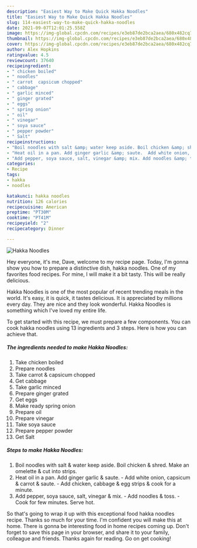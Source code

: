```yaml
---
description: "Easiest Way to Make Quick Hakka Noodles"
title: "Easiest Way to Make Quick Hakka Noodles"
slug: 114-easiest-way-to-make-quick-hakka-noodles
date: 2021-09-07T12:01:25.558Z
image: https://img-global.cpcdn.com/recipes/e3eb87de2bca2aea/680x482cq70/hakka-noodles-recipe-main-photo.jpg
thumbnail: https://img-global.cpcdn.com/recipes/e3eb87de2bca2aea/680x482cq70/hakka-noodles-recipe-main-photo.jpg
cover: https://img-global.cpcdn.com/recipes/e3eb87de2bca2aea/680x482cq70/hakka-noodles-recipe-main-photo.jpg
author: Alex Hopkins
ratingvalue: 4.5
reviewcount: 37640
recipeingredient:
- " chicken boiled"
- " noodles"
- " carrot  capsicum chopped"
- " cabbage"
- " garlic minced"
- " ginger grated"
- " eggs"
- " spring onion"
- " oil"
- " vinegar"
- " soya sauce"
- " pepper powder"
- " Salt"
recipeinstructions:
- "Boil noodles with salt &amp; water keep aside. Boil chicken &amp; shred. Make an omelette &amp; cut into strips."
- "Heat oil in a pan. Add ginger garlic &amp; saute.  Add white onion, capsicum &amp; carrot &amp; saute.  Add chicken, cabbage &amp; egg strips &amp; cook for a minute."
- "Add pepper, soya sauce, salt, vinegar &amp; mix. Add noodles &amp; toss.  Cook for few minutes. Serve hot."
categories:
- Recipe
tags:
- hakka
- noodles

katakunci: hakka noodles 
nutrition: 126 calories
recipecuisine: American
preptime: "PT30M"
cooktime: "PT41M"
recipeyield: "2"
recipecategory: Dinner

---
```



![Hakka Noodles](https://img-global.cpcdn.com/recipes/e3eb87de2bca2aea/680x482cq70/hakka-noodles-recipe-main-photo.jpg)

Hey everyone, it's me, Dave, welcome to my recipe page. Today, I'm gonna show you how to prepare a distinctive dish, hakka noodles. One of my favorites food recipes. For mine, I will make it a bit tasty. This will be really delicious.

Hakka Noodles is one of the most popular of recent trending meals in the world. It's easy, it is quick, it tastes delicious. It is appreciated by millions every day. They are nice and they look wonderful. Hakka Noodles is something which I've loved my entire life.




To get started with this recipe, we must prepare a few components. You can cook hakka noodles using 13 ingredients and 3 steps. Here is how you can achieve that.

<!--inarticleads1-->

##### The ingredients needed to make Hakka Noodles:

1. Take  chicken boiled
1. Prepare  noodles
1. Take  carrot &amp; capsicum chopped
1. Get  cabbage
1. Take  garlic minced
1. Prepare  ginger grated
1. Get  eggs
1. Make ready  spring onion
1. Prepare  oil
1. Prepare  vinegar
1. Take  soya sauce
1. Prepare  pepper powder
1. Get  Salt




<!--inarticleads2-->

##### Steps to make Hakka Noodles:

1. Boil noodles with salt &amp; water keep aside. Boil chicken &amp; shred. Make an omelette &amp; cut into strips.
1. Heat oil in a pan. Add ginger garlic &amp; saute.  - Add white onion, capsicum &amp; carrot &amp; saute.  - Add chicken, cabbage &amp; egg strips &amp; cook for a minute.
1. Add pepper, soya sauce, salt, vinegar &amp; mix. - Add noodles &amp; toss.  - Cook for few minutes. Serve hot.




So that's going to wrap it up with this exceptional food hakka noodles recipe. Thanks so much for your time. I'm confident you will make this at home. There is gonna be interesting food in home recipes coming up. Don't forget to save this page in your browser, and share it to your family, colleague and friends. Thanks again for reading. Go on get cooking!
